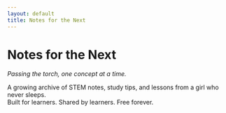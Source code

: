 ```yaml
---
layout: default
title: Notes for the Next
---
```


# Notes for the Next  
_Passing the torch, one concept at a time._

A growing archive of STEM notes, study tips, and lessons from a girl who never sleeps.  
Built for learners. Shared by learners. Free forever.
